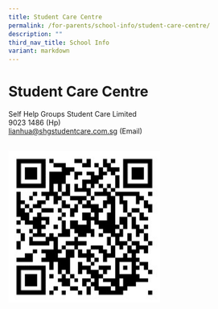 ```yaml
---
title: Student Care Centre
permalink: /for-parents/school-info/student-care-centre/
description: ""
third_nav_title: School Info
variant: markdown
---
```

# Student Care Centre

Self Help Groups Student Care Limited  
9023 1486 (Hp)  
[lianhua@shgstudentcare.com.sg](mailto:sales@pacificbookstores.com)&nbsp;(Email)

<br>
<img src="/images/School%20Info/Student%20Care%20Centre/studentcareqr.jpg" style="width:60%">
